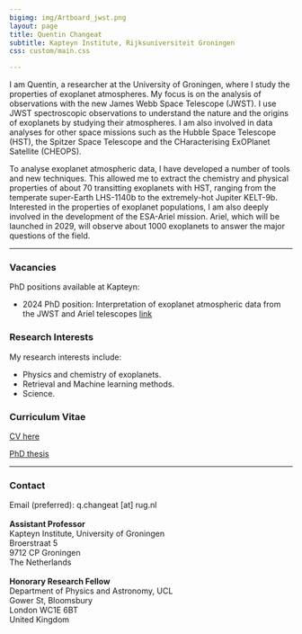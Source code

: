```yaml
---
bigimg: img/Artboard_jwst.png
layout: page
title: Quentin Changeat
subtitle: Kapteyn Institute, Rijksuniversiteit Groningen
css: custom/main.css

---
```


I am Quentin, a researcher at the University of Groningen, where I study the properties of exoplanet atmospheres. My focus is on the analysis of observations with the new James Webb Space Telescope (JWST). I use JWST spectroscopic observations to understand the nature and the origins of exoplanets by studying their atmospheres. I am also involved in data analyses for other space missions such as the Hubble Space Telescope (HST), the Spitzer Space Telescope and the CHaracterising ExOPlanet Satellite (CHEOPS). 

To analyse exoplanet atmospheric data, I have developed a number of tools and new techniques. This allowed me to extract the chemistry and physical properties of about 70 transitting exoplanets with HST, ranging from the temperate super-Earth LHS-1140b to the extremely-hot Jupiter KELT-9b. Interested in the properties of exoplanet populations, I am also deeply involved in the development of the ESA-Ariel mission. Ariel, which will be launched in 2029, will observe about 1000 exoplanets to answer the major questions of the field.

---

### Vacancies
PhD positions available at Kapteyn:

- 2024 PhD position: Interpretation of exoplanet atmospheric data from the JWST and Ariel telescopes [link](https://www.rug.nl/research/kapteyn/vacatures/phd-positions)

### Research Interests
My research interests include:

- Physics and chemistry of exoplanets.
- Retrieval and Machine learning methods.
- Science.

### Curriculum Vitae
[CV here](img/cv_quentin_changeat.pdf)

[PhD thesis](https://liveuclac-my.sharepoint.com/:b:/g/personal/ucapqch_ucl_ac_uk/EbUUk7ogPXVMrgRNv1yby5ABcuFv7nszdmY9Fc0n9sWjfA)

---

### Contact
Email (preferred): q.changeat [at] rug.nl     <br />  
**Assistant Professor** <br />
Kapteyn Institute, University of Groningen <br />
Broerstraat 5 <br />
9712 CP Groningen <br />
The Netherlands     <br />  
**Honorary Research Fellow** <br />
Department of Physics and Astronomy, UCL <br />
Gower St, Bloomsbury <br />
London WC1E 6BT <br />
United Kingdom     <br />  

